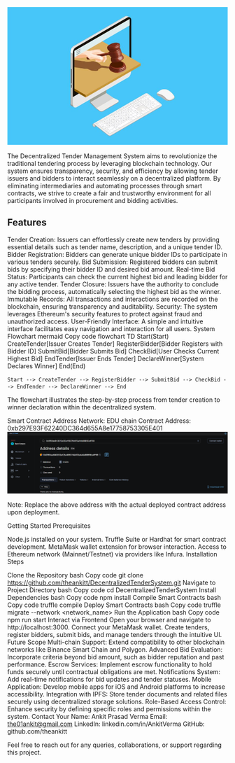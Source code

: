 ![alt text](../logo.jpg)

The Decentralized Tender Management System aims to revolutionize the traditional tendering process by leveraging blockchain technology. Our system ensures transparency, security, and efficiency by allowing tender issuers and bidders to interact seamlessly on a decentralized platform. By eliminating intermediaries and automating processes through smart contracts, we strive to create a fair and trustworthy environment for all participants involved in procurement and bidding activities.

## Features
Tender Creation: Issuers can effortlessly create new tenders by providing essential details such as tender name, description, and a unique tender ID.
Bidder Registration: Bidders can generate unique bidder IDs to participate in various tenders securely.
Bid Submission: Registered bidders can submit bids by specifying their bidder ID and desired bid amount.
Real-time Bid Status: Participants can check the current highest bid and leading bidder for any active tender.
Tender Closure: Issuers have the authority to conclude the bidding process, automatically selecting the highest bid as the winner.
Immutable Records: All transactions and interactions are recorded on the blockchain, ensuring transparency and auditability.
Security: The system leverages Ethereum's security features to protect against fraud and unauthorized access.
User-Friendly Interface: A simple and intuitive interface facilitates easy navigation and interaction for all users.
System Flowchart
mermaid
Copy code
flowchart TD
    Start(Start)
    CreateTender[Issuer Creates Tender]
    RegisterBidder[Bidder Registers with Bidder ID]
    SubmitBid[Bidder Submits Bid]
    CheckBid[User Checks Current Highest Bid]
    EndTender[Issuer Ends Tender]
    DeclareWinner[System Declares Winner]
    End(End)
    
    Start --> CreateTender --> RegisterBidder --> SubmitBid --> CheckBid --> EndTender --> DeclareWinner --> End
The flowchart illustrates the step-by-step process from tender creation to winner declaration within the decentralized system.

Smart Contract Address
Network: EDU chain
Contract Address: 0xb297E93F62240DC364d655A8e17758753305E401
![alt text](../edu-chain.png)

Note: Replace the above address with the actual deployed contract address upon deployment.

Getting Started
Prerequisites

Node.js installed on your system.
Truffle Suite or Hardhat for smart contract development.
MetaMask wallet extension for browser interaction.
Access to Ethereum network (Mainnet/Testnet) via providers like Infura.
Installation Steps

Clone the Repository
bash
Copy code
git clone https://github.com/theankitt/DecentralizedTenderSystem.git
Navigate to Project Directory
bash
Copy code
cd DecentralizedTenderSystem
Install Dependencies
bash
Copy code
npm install
Compile Smart Contracts
bash
Copy code
truffle compile
Deploy Smart Contracts
bash
Copy code
truffle migrate --network <network_name>
Run the Application
bash
Copy code
npm run start
Interact via Frontend
Open your browser and navigate to http://localhost:3000.
Connect your MetaMask wallet.
Create tenders, register bidders, submit bids, and manage tenders through the intuitive UI.
Future Scope
Multi-chain Support: Extend compatibility to other blockchain networks like Binance Smart Chain and Polygon.
Advanced Bid Evaluation: Incorporate criteria beyond bid amount, such as bidder reputation and past performance.
Escrow Services: Implement escrow functionality to hold funds securely until contractual obligations are met.
Notifications System: Add real-time notifications for bid updates and tender statuses.
Mobile Application: Develop mobile apps for iOS and Android platforms to increase accessibility.
Integration with IPFS: Store tender documents and related files securely using decentralized storage solutions.
Role-Based Access Control: Enhance security by defining specific roles and permissions within the system.
Contact
Your Name: Ankit Prasad Verma
Email: the01ankit@gmail.com
LinkedIn: linkedin.com/in/AnkitVerma
GitHub: github.com/theankitt

Feel free to reach out for any queries, collaborations, or support regarding this project.

